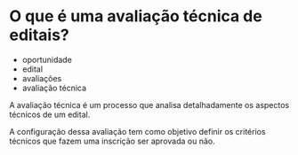 # O que é uma avaliação técnica de editais?

- oportunidade
- edital
- avaliações
- avaliação técnica

A avaliação técnica é um processo que analisa detalhadamente os aspectos técnicos de um edital. 

A configuração dessa avaliação tem como objetivo definir os critérios técnicos que fazem uma inscrição ser aprovada ou não.
